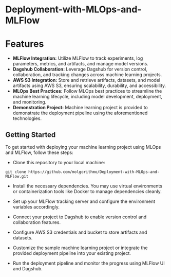 # Deployment-with-MLOps-and-MLFlow

# Features
- **MLFlow Integration:** Utilize MLFlow to track experiments, log parameters, metrics, and artifacts, and manage model versions.
- **Dagshub Collaboration:** Leverage Dagshub for version control, collaboration, and tracking changes across machine learning projects.
- **AWS S3 Integration:** Store and retrieve artifacts, datasets, and model artifacts using AWS S3, ensuring scalability, durability, and accessibility.
- **MLOps Best Practices:** Follow MLOps best practices to streamline the machine learning lifecycle, including model development, deployment, and monitoring.
- **Demonstration Project:** Machine learning project is provided to demonstrate the deployment pipeline using the aforementioned technologies.

## Getting Started
To get started with deploying your machine learning project using MLOps and MLFlow, follow these steps:

- Clone this repository to your local machine:

```console
git clone https://github.com/molgorithmo/Deployment-with-MLOps-and-MLFlow.git
```

- Install the necessary dependencies. You may use virtual environments or containerization tools like Docker to manage dependencies cleanly.

- Set up your MLFlow tracking server and configure the environment variables accordingly.

- Connect your project to Dagshub to enable version control and collaboration features.

- Configure AWS S3 credentials and bucket to store artifacts and datasets.

- Customize the sample machine learning project or integrate the provided deployment pipeline into your existing project.

- Run the deployment pipeline and monitor the progress using MLFlow UI and Dagshub.